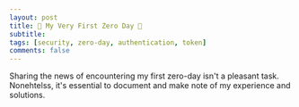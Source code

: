 ```yaml
---
layout: post
title: 🚨 My Very First Zero Day 🚨
subtitle:
tags: [security, zero-day, authentication, token]
comments: false
---
```


Sharing the news of encountering my first zero-day isn't a pleasant task. Nonehtelss, it's essential to document and make note of my experience and solutions.
